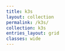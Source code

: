 ```yaml
---
title: k3s
layout: collection
permalink: /k3s/
collection: k3s
entries_layout: grid
classes: wide
---
```

